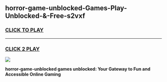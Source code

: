 
## horror-game-unblocked-Games-Play-Unblocked-&-Free-s2vxf
<h3>
<a href="https://premium76.site?title=horror-game-unblocked&ref=24A">CLICK TO PLAY</a></h3>
<hr>

<h3>
<a href="https://premium76.site?title=horror-game-unblocked&ref=24A">CLICK 2 PLAY</a>
  
</h3>

<a href="https://premium76.site?title=horror-game-unblocked&ref=24A"><img src="https://clearcache.store/games.png"></a>


**horror-game-unblocked games unblocked: Your Gateway to Fun and Accessible Online Gaming**
